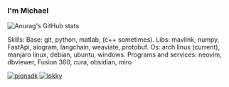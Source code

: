 ### I'm Michael
![Anurag's GitHub stats](https://github-readme-stats.vercel.app/api?username=anuraghazra&show_icons=true&theme=highcontrast)

Skills:  Base: git, python, matlab, (c++ sometimes). Libs: mavlink, numpy, FastApi, aiogram, langchain, weaviate, protobuf. Os: arch linux (current), manjaro linux, debian, ubuntu, windows. Programs and services: neovim, dbviewer, Fusion 360, cura, obsidian, miro 


[![pionsdk](https://img.shields.io/pypi/dm/pionsdk?label=PionSDK&logo=pypi)](https://pypi.org/project/pionsdk/)
[![lokky](https://img.shields.io/pypi/dm/lokky?label=LOKKY&logo=pypi)](https://pypi.org/project/lokky/)
